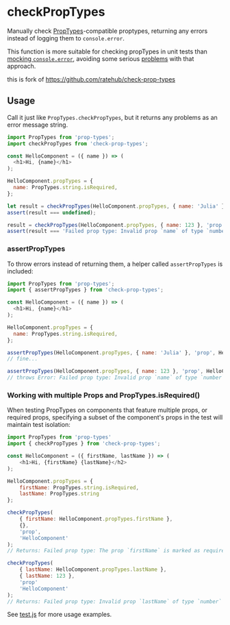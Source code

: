 # checkPropTypes

Manually check [PropTypes](https://github.com/facebook/prop-types)-compatible proptypes, returning any errors instead of logging them to `console.error`.

This function is more suitable for checking propTypes in unit tests than [mocking `console.error`](https://stackoverflow.com/q/26124914/1299695), avoiding some serious [problems](https://stackoverflow.com/q/41916992/1299695) with that approach.

this is fork of https://github.com/ratehub/check-prop-types
## Usage

Call it just like `PropTypes.checkPropTypes`, but it returns any problems as an error message string.

```js
import PropTypes from 'prop-types';
import checkPropTypes from 'check-prop-types';

const HelloComponent = ({ name }) => (
  <h1>Hi, {name}</h1>
);

HelloComponent.propTypes = {
  name: PropTypes.string.isRequired,
};

let result = checkPropTypes(HelloComponent.propTypes, { name: 'Julia' }, 'prop', HelloComponent.name);
assert(result === undefined);

result = checkPropTypes(HelloComponent.propTypes, { name: 123 }, 'prop', HelloComponent.name);
assert(result === 'Failed prop type: Invalid prop `name` of type `number` supplied to `HelloComponent`, expected `string`.');
```

### assertPropTypes

To throw errors instead of returning them, a helper called `assertPropTypes` is included:

```js
import PropTypes from 'prop-types';
import { assertPropTypes } from 'check-prop-types';

const HelloComponent = ({ name }) => (
  <h1>Hi, {name}</h1>
);

HelloComponent.propTypes = {
  name: PropTypes.string.isRequired,
};

assertPropTypes(HelloComponent.propTypes, { name: 'Julia' }, 'prop', HelloComponent.name);
// fine...

assertPropTypes(HelloComponent.propTypes, { name: 123 }, 'prop', HelloComponent.name);
// throws Error: Failed prop type: Invalid prop `name` of type `number` supplied to `HelloComponent`, expected `string`.
```

### Working with multiple Props and PropTypes.isRequired()

When testing PropTypes on components that feature multiple props, or required props, specifying a subset of the component's props in the test will maintain test isolation:

```js
import PropTypes from 'prop-types'
import { checkPropTypes } from 'check-prop-types';

const HelloComponent = ({ firstName, lastName }) => (
    <h1>Hi, {firstName} {lastName}</h2>
);

HelloComponent.propTypes = {
    firstName: PropTypes.string.isRequired,
    lastName: PropTypes.string
};

checkPropTypes(
    { firstName: HelloComponent.propTypes.firstName },
    {},
    'prop',
    'HelloComponent'
); 
// Returns: Failed prop type: The prop `firstName` is marked as required in HelloComponent

checkPropTypes(
    { lastName: HelloComponent.propTypes.lastName },
    { lastName: 123 },
    'prop'
    'HelloComponent'
); 
// Returns: Failed prop type: Invalid prop `lastName` of type `number` supplied to HelloComponent
``` 

See [test.js](./test.js) for more usage examples.
